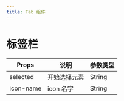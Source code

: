 ```yaml
---
title: Tab 组件
---
```


# 标签栏
<ClientOnly>
<tab-demo></tab-demo>
</ClientOnly>

| Props | 说明 | 参数类型 |
| -- | ---- | ---- |
| selected | 开始选择元素 | String |
| icon-name | icon 名字 | String |
